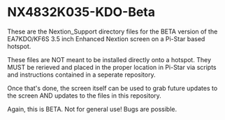 # NX4832K035-KDO-Beta

These are the Nextion_Support directory files for the BETA version of the EA7KDO/KF6S 3.5 inch Enhanced Nextion screen on a Pi-Star based hotspot.

These files are NOT meant to be installed directly onto a hotspot.  They MUST be rerieved and placed in the proper location in Pi-Star via scripts and instructions contained in a seperate repository.

Once that's done, the screen itself can be used to grab future updates to the screen AND updates to the files in this repository.

Again, this is BETA.  Not for general use! Bugs are possible.
